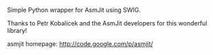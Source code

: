 Simple Python wrapper for AsmJit using SWIG.

Thanks to Petr Kobalicek and the AsmJit developers for this wonderful library!

asmjit homepage: http://code.google.com/p/asmjit/